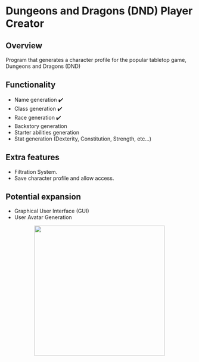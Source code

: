 # Dungeons and Dragons (DND) Player Creator
## Overview ##
Program that generates a character profile for the popular tabletop game, Dungeons and Dragons (DND)

## Functionality ##
- Name generation ✔️
- Class generation ✔️
- Race generation ✔️
- Backstory generation
- Starter abilities generation
- Stat generation (Dexterity, Constitution, Strength, etc...)

## Extra features ##
- Filtration System.
- Save character profile and allow access.

## Potential expansion ##
- Graphical User Interface (GUI)
- User Avatar Generation

<div align="center">
  <img height="350" src=https://artificialtwenty.com/wp-content/uploads/2024/08/dnd-2024-players-handbook.jpg?w=1024>
</div>
